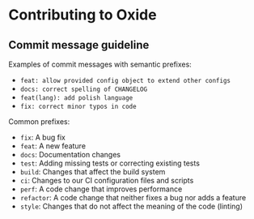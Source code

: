 # Contributing to Oxide

## Commit message guideline

Examples of commit messages with semantic prefixes:

* `feat: allow provided config object to extend other configs`
* `docs: correct spelling of CHANGELOG`
* `feat(lang): add polish language`
* `fix: correct minor typos in code`

Common prefixes:

* `fix`: A bug fix
* `feat`: A new feature
* `docs`: Documentation changes
* `test`: Adding missing tests or correcting existing tests
* `build`: Changes that affect the build system
* `ci`: Changes to our CI configuration files and scripts
* `perf`: A code change that improves performance
* `refactor`: A code change that neither fixes a bug nor adds a feature
* `style`: Changes that do not affect the meaning of the code (linting)
